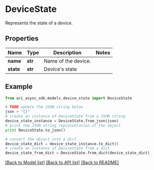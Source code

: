 # DeviceState

Represents the state of a device.

## Properties
Name | Type | Description | Notes
------------ | ------------- | ------------- | -------------
**name** | **str** | Name of the device. | 
**state** | **str** | Device&#39;s state | 

## Example

```python
from ari_async_sdk.models.device_state import DeviceState

# TODO update the JSON string below
json = "{}"
# create an instance of DeviceState from a JSON string
device_state_instance = DeviceState.from_json(json)
# print the JSON string representation of the object
print DeviceState.to_json()

# convert the object into a dict
device_state_dict = device_state_instance.to_dict()
# create an instance of DeviceState from a dict
device_state_from_dict = DeviceState.from_dict(device_state_dict)
```
[[Back to Model list]](../README.md#documentation-for-models) [[Back to API list]](../README.md#documentation-for-api-endpoints) [[Back to README]](../README.md)


